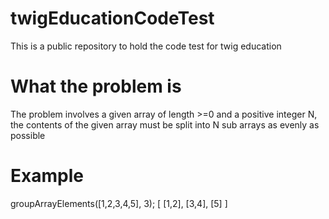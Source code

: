 # twigEducationCodeTest
This is a public repository to hold the code test for twig education

# What the problem is
The problem involves a given array of length >=0 and a positive integer N, the contents of the given array must be split into N sub arrays as evenly as possible

# Example
groupArrayElements([1,2,3,4,5], 3);
[ [1,2], [3,4], [5] ]
